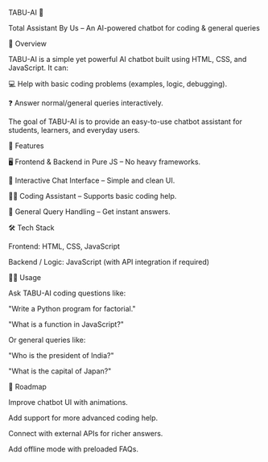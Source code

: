 TABU-AI 🤖

Total Assistant By Us – An AI-powered chatbot for coding & general queries

📌 Overview

TABU-AI is a simple yet powerful AI chatbot built using HTML, CSS, and JavaScript.
It can:

💻 Help with basic coding problems (examples, logic, debugging).

❓ Answer normal/general queries interactively.

The goal of TABU-AI is to provide an easy-to-use chatbot assistant for students, learners, and everyday users.

🚀 Features

🖥 Frontend & Backend in Pure JS – No heavy frameworks.

💬 Interactive Chat Interface – Simple and clean UI.

👨‍💻 Coding Assistant – Supports basic coding help.

🔎 General Query Handling – Get instant answers.

🛠️ Tech Stack

Frontend: HTML, CSS, JavaScript

Backend / Logic: JavaScript (with API integration if required)

🧑‍💻 Usage

Ask TABU-AI coding questions like:

"Write a Python program for factorial."

"What is a function in JavaScript?"

Or general queries like:

"Who is the president of India?"

"What is the capital of Japan?"

📌 Roadmap

 Improve chatbot UI with animations.

 Add support for more advanced coding help.

 Connect with external APIs for richer answers.

 Add offline mode with preloaded FAQs.
